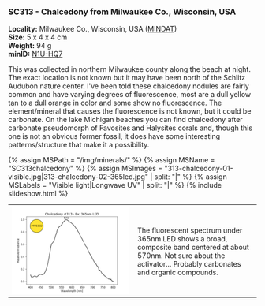 
### SC313 - Chalcedony from Milwaukee Co., Wisconsin, USA

**Locality:** Milwaukee Co., Wisconsin, USA ([MINDAT](https://www.mindat.org/loc-26813.html))  
**Size:** 5 x 4 x 4 cm  
**Weight:** 94 g  
**minID:** [N1U-HQ7](https://www.mindat.org/N1U-HQ7)

This was collected in northern Milwaukee county along the beach at night.  The
exact location is not known but it may have been north of the Schlitz Audubon
nature center.  I've been told these chalcedony nodules are fairly common and
have varying degrees of fluorescence, most are a dull yellow tan to a dull
orange in color and some show no fluorescence. The element/mineral that causes
the fluorescence is not known, but it could be carbonate. On the lake Michigan
beaches you can find chalcedony after carbonate pseudomorph of Favosites and
Halysites corals and, though this one is not an obvious former fossil, it does
have some interesting patterns/structure that make it a possibility.

{% assign MSPath = "/img/minerals/" %}
{% assign MSName = "SC313chalcedony" %}
{% assign MSImages = "313-chalcedony-01-visible.jpg|313-chalcedony-02-365led.jpg" | split: "|" %}
{% assign MSLabels = "Visible light|Longwave UV" | split: "|" %}
{% include slideshow.html %}

<table width="100%">
<tr>
<td width="50%"><img src="/img/spectra/313-chalcedony-365led.png" width="100%" ></td>
<td width="50%" style="padding:10px">
The fluorescent spectrum under 365nm LED shows a broad, composite band centered
at about 570nm. Not sure about the activator... Probably carbonates and organic
compounds.
</td></tr></table>
<br>


